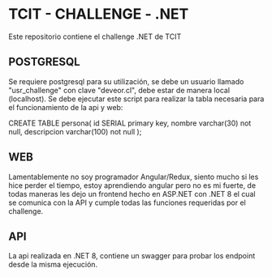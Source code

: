 # TCIT - CHALLENGE - .NET

Este repositorio contiene el challenge .NET de TCIT


POSTGRESQL
--------------------------------------------------------------------------------------------------------------------------------------------
Se requiere postgresql para su utilización, se debe un usuario llamado "usr_challenge" con clave "deveor.cl", debe estar de manera local (localhost).
Se debe ejecutar este script para realizar la tabla necesaria para el funcionamiento de la api y web:


CREATE TABLE persona(
    id SERIAL primary key,
    nombre varchar(30) not null,
    descripcion varchar(100) not null
);

WEB
--------------------------------------------------------------------------------------------------------------------------------------------

Lamentablemente no soy programador Angular/Redux, siento mucho si les hice perder el tiempo, estoy aprendiendo angular pero no es mi fuerte, de todas maneras les dejo un frontend hecho en ASP.NET con .NET 8 el cual se comunica con la API y cumple todas las funciones requeridas por el challenge.

API
--------------------------------------------------------------------------------------------------------------------------------------------
La api realizada en .NET 8, contiene un swagger para probar los endpoint desde la misma ejecución.
